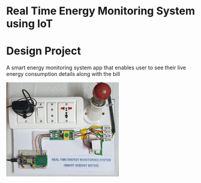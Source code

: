 # Real Time Energy Monitoring System using IoT

# Design Project

A smart energy monitoring system app that enables user to see their live energy consumption details along with the bill 


<img src = "pics/hardware.jpeg" width = "300px" height="auto">
